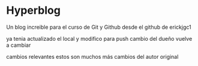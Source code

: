 # Hyperblog
Un blog increible para el curso de Git y Github
desde el github de erickjgc1

ya tenia actualizado el local y modifico para push
cambio del dueño
vuelve a cambiar

cambios relevantes
estos son muchos más cambios del autor original
